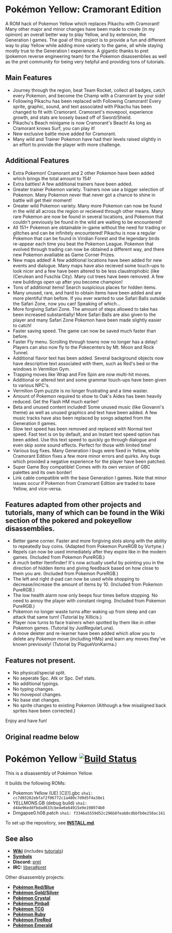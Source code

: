 # Pokémon Yellow: Cramorant Edition

A ROM hack of Pokemon Yellow which replaces Pikachu with Cramorant! Many other major and minor changes have been made to create (in my opinion) an overall better way to play Yellow, and by extension, the Generation I games. The goal of this project is to provide a fun and different way to play Yellow while adding more variety to the game, all while staying mostly true to the Generation I experience. A gigantic thanks to pret (pokemon reverse engineering team) for the Pokemon disassemblies as well as the pret community for being very helpful and providing tons of tutorials.

## Main Features

- Journey through the region, beat Team Rocket, collect all badges, catch every Pokemon, and become the Champ with a Cramorant by your side!
- Following Pikachu has been replaced with Following Cramorant! Every sprite, graphic, sound, and text associated with Pikachu has been changed to fit with Cramorant. Cramorant's movepool, experience growth, and stats are loosely based off of Sword/Shield.
- Pikachu's Beach minigame is now Cramorant's Beach! As long as Cramorant knows Surf, you can play it!
- New exclusive battle move added for Cramorant.
- Many wild and Trainer Pokemon have had their levels raised slightly in an effort to provide the player with more challenge.

## Additional Features

- Extra Pokemon! Cramorant and 2 other Pokemon have been added which brings the total amount to 154!
- Extra battles! A few additional trainers have been added.
- Greater trainer Pokemon variety. Trainers now use a bigger selection of Pokemon. Many Pokemon never that never got a chance to shine in battle will get their moment!
- Greater wild Pokemon variety. Many more Pokemon can now be found in the wild all across the region or recieved through other means. Many rare Pokemon are now be found in several locations, and Pokemon that couldn't previously be found in the wild are waiting to be encountered!
- All 151+ Pokemon are obtainable in-game without the need for trading or glitches and can be infinitely encountered! Pikachu is now a regular Pokemon that can be found in Viridian Forest and the legendary birds re-appear each time you beat the Pokemon League. Pokemon that evolved through trading can now be obtained a different way, and there new Pokemon availiable as Game Corner Prizes.
- New maps added! A few additional locations have been added for new events and dialogue. Many maps have also recieved some touch-ups to look nicer and a few have been altered to be less claustrophobic (like (Cerulean and Fuschia City). Many cut trees have been removed. A few new buildings open up after you become champion!
- Tons of additional items! Search suspicious places for hidden items.
- Many unused, rare, and hard to obtain items have been added and are more plentiful than before. If you ever wanted to use Safari Balls outside the Safari Zone, now you can! Speaking of which...
- More forgiving Safari Zone. The amount of steps allowed to take has been increased substantially! More Safari Balls are also given to the player and many Safari Zone Pokemon have been made slightly easier to catch!
- Faster saving speed. The game can now be saved much faster than before.
- Faster Fly menu. Scrolling through towns now no longer has a delay! Players can also now fly to the Pokecenters by Mt. Moon and Rock Tunnel.
- Additional flavor text has been added. Several background objects now have descriptive text associated with them, such as Red's bed or the windows in Vermilion Gym.
- Trapping moves like Wrap and Fire Spin are now multi-hit moves.
- Additional or altered text and some grammar touch-ups have been given to various NPC's.
- Vermilion Gym puzzle is no longer frustrating and a time waster.
- Amount of Pokemon required to show to Oak's Aides has been heavily reduced. Get the Flash HM much earlier!
- Beta and unused content included! Some unused music (like Giovanni's theme) as well as unused graphics and text have been added. A few music tracks have also been replaced by songs adapted from the Generation II games.
- Slow text speed has been removed and replaced with Normal text speed. Fast text is on by default, and an Instant text speed option has been added. Use this text speed to quickly go through dialogue and even skip some sound effects. Perfect for those with limited time!
- Various bug fixes. Many Generation I bugs were fixed in Yellow, while Cramorant Edition fixes a few more minor errors and quirks. Any bugs which provided a negative experience for the player have been patched.
- Super Game Boy compatible! Comes with its own version of GBC palettes and its own border!
- Link cable compatible with the base Generation I games. Note that minor issues occur if Pokemon from Cramorant Edition are traded to base Yellow, and vice-versa.

## Features adapted from other projects and tutorials, many of which can be found in the Wiki section of the pokered and pokeyellow disassemblies.
- Better game corner. Faster and more forgiving slots along with the ability to repeatedly buy coins. (Adapted from Pokemon PureRGB by Vortyne.)
- Repels can now be used immediately after they expire like in the modern games. (Included from Pokemon PureRGB.)
- A much better Itemfinder! It's now actually useful by pointing you in the direction of hidden items and giving feedback based on how close to them you are. (Included from Pokemon PureRGB.)
- The left and right d-pad can now be used while shopping to decrease/increase the amount of items by 10. (Included from Pokemon PureRGB.)
- The low health alarm now only beeps four times before stopping. No need to annoy the player with constant ringing. (Included from Pokemon PureRGB.)
- Pokemon no longer waste turns after waking up from sleep and can attack that same turn! (Tutorial by Xillicis.)
- Player now turns to face trainers when spotted by them like in other Pokemon games. (Tutorial by JustRegularLuna).
- A move deleter and re-learner have been added which allow you to delete any Pokemon move (including HMs) and learn any moves they've known previously! (Tutorial by PlagueVonKarma.)

## Features not present.
- No physical/special split.
- No seperate Spc. Atk or Spc. Def stats.
- No additional typings.
- No typing changes.
- No movepool changes.
- No base stat changes.
- No sprite changes to existing Pokemon (Although a few misaligned back sprites have been corrected.)

Enjoy and have fun!

## Original readme below
# Pokémon Yellow [![Build Status][ci-badge]][ci]

This is a disassembly of Pokémon Yellow.

It builds the following ROMs:

- Pokemon Yellow (UE) [C][!].gbc  `sha1: cc7d03262ebfaf2f06772c1a480c7d9d5f4a38e1`
- YELLMONS.GB (debug build) `sha1: d44e96eddfbdad633cbe4e6e64915e9e198974b0`
- Dmgapse0.h08.patch `sha1: f3346a5559d52c296b8feab0cdbbfb0e250ac161`

To set up the repository, see [**INSTALL.md**](INSTALL.md).


## See also

- [**Wiki**][wiki] (includes [tutorials][tutorials])
- [**Symbols**][symbols]
- **Discord:** [pret][discord]
- **IRC:** [libera#pret][irc]

Other disassembly projects:

- [**Pokémon Red/Blue**][pokered]
- [**Pokémon Gold/Silver**][pokegold]
- [**Pokémon Crystal**][pokecrystal]
- [**Pokémon Pinball**][pokepinball]
- [**Pokémon TCG**][poketcg]
- [**Pokémon Ruby**][pokeruby]
- [**Pokémon FireRed**][pokefirered]
- [**Pokémon Emerald**][pokeemerald]

[pokered]: https://github.com/pret/pokered
[pokegold]: https://github.com/pret/pokegold
[pokecrystal]: https://github.com/pret/pokecrystal
[pokepinball]: https://github.com/pret/pokepinball
[poketcg]: https://github.com/pret/poketcg
[pokeruby]: https://github.com/pret/pokeruby
[pokefirered]: https://github.com/pret/pokefirered
[pokeemerald]: https://github.com/pret/pokeemerald
[wiki]: https://github.com/pret/pokeyellow/wiki
[tutorials]: https://github.com/pret/pokeyellow/wiki/Tutorials
[symbols]: https://github.com/pret/pokeyellow/tree/symbols
[discord]: https://discord.gg/d5dubZ3
[irc]: https://web.libera.chat/?#pret
[ci]: https://github.com/pret/pokeyellow/actions
[ci-badge]: https://github.com/pret/pokeyellow/actions/workflows/main.yml/badge.svg

